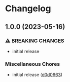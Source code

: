 # Changelog

## 1.0.0 (2023-05-16)


### ⚠ BREAKING CHANGES

* initial release

### Miscellaneous Chores

* initial release ([d0d0663](https://github.com/transloadit/ts-fly/commit/d0d066398f302b99415e21606035ee557e16409d))
